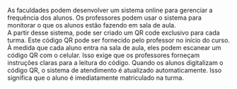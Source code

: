 As faculdades podem desenvolver um sistema online para gerenciar a frequência dos alunos. 
Os professores podem usar o sistema para monitorar o que os alunos estão fazendo em sala de aula.  
A partir desse sistema, pode ser criado um QR code exclusivo para cada turma. 
Este código QR pode ser fornecido pelo professor no início do curso. 
À medida que cada aluno entra na sala de aula, eles podem escanear um código QR com o celular. 
Isso exige que os professores forneçam instruções claras para a leitura do código. 
Quando os alunos digitalizam o código QR, o sistema de atendimento é atualizado automaticamente. 
Isso significa que o aluno é imediatamente matriculado na turma.

